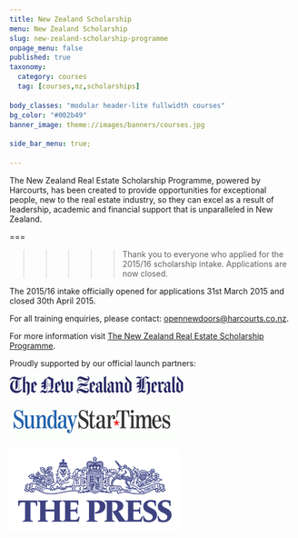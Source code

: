 ```yaml
---
title: New Zealand Scholarship
menu: New Zealand Scholarship
slug: new-zealand-scholarship-programme
onpage_menu: false
published: true
taxonomy:
  category: courses
  tag: [courses,nz,scholarships]

body_classes: "modular header-lite fullwidth courses"
bg_color: "#002b49"
banner_image: theme://images/banners/courses.jpg

side_bar_menu: true;

---
```


The New Zealand Real Estate Scholarship Programme, powered by Harcourts, has been created to provide opportunities for exceptional people, new to the real estate industry, so they can excel as a result of leadership, academic and financial support that is unparalleled in New Zealand.

===

>>>>> Thank you to everyone who applied for the 2015/16 scholarship intake. Applications are now closed.

The 2015/16 intake officially opened for applications 31st March 2015 and closed 30th April 2015.

For all training enquiries, please contact: [opennewdoors@harcourts.co.nz](mailto:opennewdoors@harcourts.co.nz).

For more information visit [The New Zealand Real Estate Scholarship Programme](http://scholarship.harcourts.co.nz/).

Proudly supported by our official launch partners:

![New Zealand Herald](New-Zealand-Herald.gif)

![Sunday Star Times](Sunday-Star-Times.gif)

![The Press](The-Press.gif)
